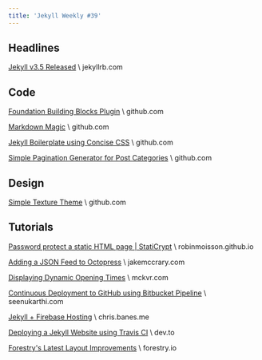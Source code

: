 ```yaml
---
title: 'Jekyll Weekly #39'
---
```


## Headlines

[Jekyll v3.5 Released](https://jekyllrb.com/news/2017/06/15/jekyll-3-5-0-released/) \\
jekyllrb.com

## Code

[Foundation Building Blocks Plugin](https://github.com/kball/jekyll-foundation-building-blocks) \\
github.com

[Markdown Magic](https://github.com/DavidWells/markdown-magic) \\
github.com

[Jekyll Boilerplate using Concise CSS](https://github.com/keenanpayne/jekyll-boilerplate) \\
github.com

[Simple Pagination Generator for Post Categories](https://github.com/santosh0705/jekyll-paginate-simplecategory) \\
github.com

## Design

[Simple Texture Theme](https://github.com/yizeng/jekyll-theme-simple-texture) \\
github.com

## Tutorials

[Password protect a static HTML page | StatiCrypt](https://robinmoisson.github.io/staticrypt/) \\
robinmoisson.github.io

[Adding a JSON Feed to Octopress](http://jakemccrary.com/blog/2017/05/30/adding-a-json-feed-to-octopress-slash-jekyll/) \\
jakemccrary.com

[Displaying Dynamic Opening Times](https://mckvr.com/jekyll/liquid/2017/05/15/displaying-opening-times-in-jekyll/) \\
mckvr.com

[Continuous Deployment to GitHub using Bitbucket Pipeline](https://seenukarthi.com/pipeline/2017/06/22/jekyll-github-cicd-bitbucket-pipeline/) \\
seenukarthi.com

[Jekyll + Firebase Hosting](https://chris.banes.me/2017/06/02/jekyll-firebase/) \\
chris.banes.me

[Deploying a Jekyll Website using Travis CI](https://dev.to/ajaykarwal/deploying-a-jekyll-website-using-travis-ci) \\
dev.to

[Forestry's Latest Layout Improvements](https://forestry.io/blog/post/layout-improvements/) \\
forestry.io
